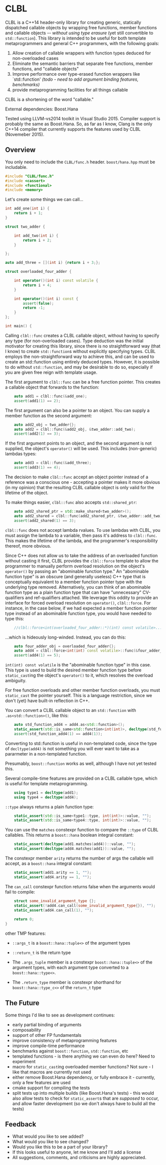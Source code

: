 # CLBL
CLBL is a C++14 header-only library for creating generic, statically dispatched callable objects by wrapping free functions, member functions and callable objects -- *without using type erasure* (yet still convertible to `std::function`). This library is intended to be useful for both template metaprogrammers and general C++ programmers, with the following goals:

1. Allow creation of callable wrappers with function types deduced for non-overloaded cases
2. Eliminate the semantic barriers that separate free functions, member functions, and "callable objects"
3. Improve performance over type-erased function wrappers like `std::function' *(todo - need to add argument binding features, benchmarks)*
4. provide metaprogramming facilities for all things callable

CLBL is a shortening of the word "callable."

External dependencies: Boost.Hana

Tested using LLVM-vs2014 toolkit in Visual Studio 2015. Compiler support is probably the same as Boost.Hana. So, as far as I know, Clang is the only C++14 compiler that currently supports the features used by CLBL (Novemeber 2015).

## Overview

You only need to include the `CLBL/func.h` header. `boost/hana.hpp` must be includable.

```cpp
#include "CLBL/func.h"
#include <cassert>
#include <functional>
#include <memory>
```

Let's create some things we can call...

```cpp
int add_one(int i) {
    return i + 1;
}

struct two_adder {

    int add_two(int i) {
        return i + 2;
    }

};

auto add_three = [](int i) {return i + 3;};

struct overloaded_four_adder {

    int operator()(int i) const volatile {
        return i + 4;
    }

    int operator()(int i) const {
        assert(false);
        return -1;
    }
};

int main() {
```

Calling `clbl::func` creates a CLBL callable object, without having to specify any type (for non-overloaded cases). Type deduction was the initial motivator for creating this library, since there is no straightforward way (that I know) to create `std::function`s without explicitly specifying types. CLBL employs the non-straightforward way to achieve this, and can be used to create an std::function using entirely deduced types. However, it is possible to do without `std::function`, and may be desirable to do so, especially if you are given free reign with template usage.

The first argument to `clbl::func` can be a free function pointer. This creates a callable object that forwards to the function:

```cpp
    auto add1 = clbl::func(&add_one);
    assert(add1(1) == 2);
```

The first argument can also be a pointer to an object. You can supply a member function as the second argument:

```cpp
    auto add2_obj = two_adder{};
    auto add2 = clbl::func(&add2_obj, &two_adder::add_two);
    assert(add2(1) == 3);
```

If the first argument points to an object, and the second argument is not supplied, the object's `operator()` will be used. This includes (non-generic) lambdas types:

```cpp
    auto add3 = clbl::func(&add_three);
    assert(add3(1) == 4);
```

The decision to make `clbl::func` accept an object pointer instead of a reference was a conscious one - accepting a pointer makes it more obvious (in my opinion) that the resulting CLBL callable object is only valid for the lifetime of the object.

To make things easier, `clbl::func` also accepts `std::shared_ptr`:

```cpp
    auto add2_shared_ptr = std::make_shared<two_adder>();
    auto add2_shared = clbl::func(add2_shared_ptr, &two_adder::add_two);
    assert(add2_shared(1) == 3);
```

`clbl::func` does not accept lambda rvalues. To use lambdas with CLBL, you must assign the lambda to a variable, then pass it's address to `clbl::func`. This makes the lifetime of the lambda, and the programmer's responsibility thereof, more obvious.

Since C++ does not allow us to take the address of an overloaded function without casting it first, CLBL provides the `clbl::force` template to allow the programmer to manually perform overload resolution on the object's `operator()` by passing an "abominable function type." An "abominable function type" is an obscure (and generally useless) C++ type that is conceptually equivalent to a member function pointer type with the underlying type removed. Alternatively, you can think of an abominable function type as a plain function type that can have "unnecessary" CV-qualifiers and ref-qualifiers attached. We leverage this oddity to provide an interface for forced overload resolution on `operator()`, `clbl::force`. For instance, in the case below, if we had expected a member function pointer type instead of an abominable function type, you would have needed to type this:

```cpp
    //clbl::force<int(overloaded_four_adder::*)(int) const volatile>...
```
    
...which is hideously long-winded. Instead, you can do this:

```cpp
    auto four_adder_obj = overloaded_four_adder{};
    auto add4 = clbl::force<int(int) const volatile>::func(&four_adder_obj);
    assert(add4(1) == 5);
```

`int(int) const volatile` is the "abominable function type" in this case. This type is used to build the desired member function type before `static_cast`ing the object's `operator()` to it, which resolves the overload ambiguity. 

For free function overloads and other member function overloads, you must `static_cast` the pointer yourself. This is a language restriction, since we don't (yet) have built-in reflection in C++.

You can convert a CLBL callable object to an `std::function` with `.as<std::function>()`, like this:

```cpp
    auto std_function_add4 = add4.as<std::function>();
    static_assert(std::is_same<std::function<int(int)>, decltype(std_function_add4)>::value, "");
    assert(std_function_add4(1) == add4(1));
```

Converting to std::function is useful in non-templated code, since the type of `decltype(add4)` is not something you will ever want to take as a pararmeter in a non-templated function.

Presumably, `boost::function` works as well, although I have not yet tested this.

Several compile-time features are provided on a CLBL callable type, which is useful for template metaprogramming.

```cpp
    using type1 = decltype(add1);
    using type4 = decltype(add4);
```

`::type` always returns a plain function type:

```cpp
    static_assert(std::is_same<type1::type, int(int)>::value, "");
    static_assert(std::is_same<type4::type, int(int)>::value, "");
```

You can use the `matches` constexpr function to compare the `::type` of CLBL callables. This returns a `boost::hana` boolean integral constant:

```cpp
    static_assert(decltype(add1.matches(add4))::value, "");
    static_assert(decltype(add4.matches(add1))::value, "");
```

The constexpr member `arity` returns the number of args the callable will accept, as a `boost::hana` integral constant:

```cpp
    static_assert(add1.arity == 1, "");
    static_assert(add4.arity == 1, "");
```

The `can_call` constexpr function returns false when the arguments would fail to compile:
   
```cpp
    struct some_invalid_argument_type {};
    static_assert(!add4.can_call(some_invalid_argument_type{}), "");
    static_assert(add4.can_call(1), "");
    
    return 0;
}
```

other TMP features:
- `::args_t` is a `boost::hana::tuple<>` of the argument types

- `::return_t` is the return type

- The `.args_tuple` member is a constexpr `boost::hana::tuple<>` of the argument types, with each argument type converted to a `boost::hana::type<>`.

- The `.return_type` member is constexpr shorthand for `boost::hana::type_c<>` of the `return_t` type


## The Future

Some things I'd like to see as development continues:

- early partial binding of arguments
- composability
- support of other FP fundamentals
- improve consistency of metaprogramming features
- improve compile-time performance
- benchmarks against `boost::function`, `std::function`, etc
- templated functions - is there anything we can even do here? Need to experiment
- macro for `static_cast`ing overloaded member functions? Not sure - I like that macros are currently not used
- either remove Boost.Hana dependency, or fully embrace it - currently, only a few features are used
- cmake support for compiling the tests
- split tests up into multiple builds (like Boost.Hana's tests) - this would also allow tests to check for `static_assert`s that are *supposed* to occur, and allow faster development (so we don't always have to build all the tests)

## Feedback
- What would you like to see added?
- What would you like to see changed?
- Would you like this to be a part of your library?
- If this looks useful to anyone, let me know and I'll add a license
- All suggestions, comments, and criticisms are highly appreciated.
